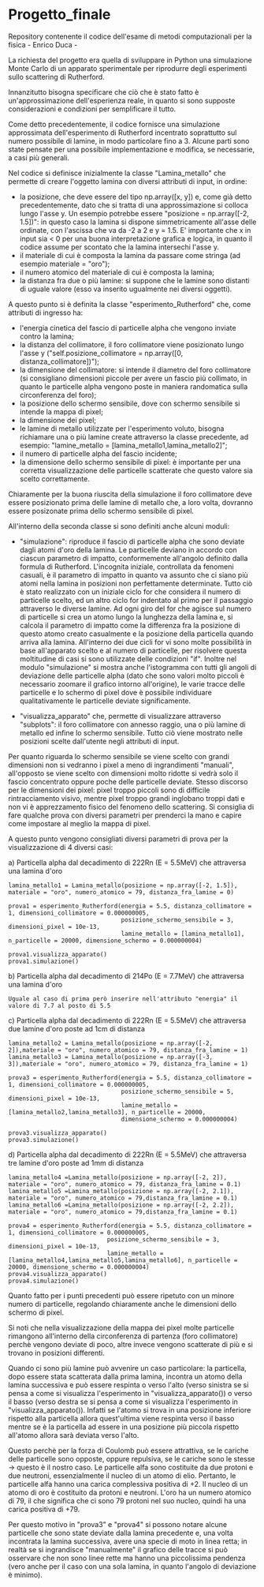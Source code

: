 # Progetto_finale
Repository contenente il codice dell'esame di metodi computazionali per la fisica - Enrico Duca -

La richiesta del progetto era quella di sviluppare in Python una simulazione Monte Carlo di un apparato sperimentale per riprodurre degli esperimenti sullo scattering di Rutherford.

Innanzitutto bisogna specificare che ciò che è stato fatto è un'approssimazione dell'esperienza reale, in quanto si sono supposte considerazioni e condizioni per semplificare il tutto.

Come detto precedentemente, il codice fornisce una simulazione approssimata dell'esperimento di Rutherford incentrato soprattutto sul numero possibile di lamine, in modo particolare fino a 3. Alcune parti sono state pensate per una possibile implementazione e modifica, se necessarie, a casi più generali.

Nel codice si definisce inizialmente la classe  "Lamina_metallo" che permette di creare l'oggetto lamina con diversi attributi di input, in ordine:

- la posizione, che deve essere del tipo np.array([x, y]) e, come già detto precedentemente, dato che si tratta di una approssimazione si colloca lungo l'asse y. Un esempio potrebbe essere "posizione = np.array([-2, 1.5])": in questo caso la lamina si dispone simmetricamente all'asse delle ordinate, con l'ascissa che va da -2 a 2 e y = 1.5. E' importante che x in input sia < 0 per una buona interpretazione grafica e logica, in quanto il codice assume per scontato che la lamina intersechi l'asse y.
- il materiale di cui è composta la lamina da passare come stringa (ad esempio materiale = "oro");
- il numero atomico del materiale di cui è composta la lamina;
- la distanza fra due o più lamine: si suppone che le lamine sono distanti di uguale valore (esso va inserito ugualmente nei diversi oggetti).

A questo punto si è definita la classe "esperimento_Rutherford" che, come attributi di ingresso ha:

- l'energia cinetica del fascio di particelle alpha che vengono inviate contro la lamina;
- la distanza del collimatore, il foro collimatore viene posizionato lungo l'asse y ("self.posizione_collimatore = np.array([0, distanza_collimatore])");
- la dimensione del collimatore: si intende il diametro del foro collimatore (si consigliano dimensioni piccole per avere un fascio più collimato, in quanto le particelle alpha vengono poste in maniera randomatica sulla circonferenza del foro);
- la posizione dello schermo sensibile, dove con schermo sensibile si intende la mappa di pixel;
- la dimensione dei pixel;
- le lamine di metallo utilizzate per l'esperimento voluto, bisogna richiamare una o più lamine create attraverso la classe precedente, ad esempio: "lamine_metallo = [lamina_metallo1,lamina_metallo2]";
- il numero di particelle alpha del fascio incidente;
- la dimensione dello schermo sensibile di pixel: è importante per una corretta visualizzazione delle particelle scatterate che questo valore sia scelto correttamente.

Chiaramente per la buona riuscita della simulazione il foro collimatore deve essere posizionato prima delle lamine di metallo che, a loro volta, dovranno essere posizonate prima dello schermo sensibile di pixel.


All'interno della seconda classe si sono definiti anche alcuni moduli:

- "simulazione": riproduce il fascio di particelle alpha che sono deviate dagli atomi d'oro della lamina. Le particelle deviano in accordo con ciascun parametro di impatto, conformemente all'angolo definito dalla formula di Rutherford.
L'incognita iniziale, controllata da fenomeni casuali, è il parametro di impatto in quanto va assunto che ci siano più atomi nella lamina in posizioni non perfettamente determinate. Tutto ciò è stato realizzato con un iniziale ciclo for che considera il numero di particelle scelto, ed un altro ciclo for indentato al primo per il passaggio attraverso le diverse lamine. Ad ogni giro del for che agisce sul numero di particelle si crea un atomo lungo la lunghezza della lamina e, si calcola il parametro di impatto come la differenza fra la posizione di questo atomo creato casualmente e la posizione della particella quando arriva alla lamina. All'interno dei due cicli for vi sono molte possibilità in base all'apparato scelto e al numero di particelle, per risolvere questa moltitudine di casi si sono utilizzate delle condizioni "if". Inoltre nel modulo "simulazione" si mostra anche l'istogramma con tutti gli angoli di deviazione delle particelle alpha (dato che sono valori molto piccoli è necessario zoomare il grafico intorno all'origine), le varie tracce delle particelle e lo schermo di pixel dove è possibile individuare qualitativamente le particelle deviate significamente.

- "visualizza_apparato" che, permette di visualizzare attraverso "subplots": il foro collimatore con annesso raggio, una o più lamine di  metallo ed infine lo schermo sensibile. Tutto ciò viene mostrato nelle posizioni scelte dall'utente negli attributi di input.

Per quanto riguarda lo schermo sensibile se viene scelto con grandi dimensioni non si vedranno i pixel a meno di ingrandimenti "manuali", all'opposto se viene scelto con dimensioni molto ridotte si vedrà solo il fascio concentrato oppure poche delle particelle deviate.
Stesso discorso per le dimensioni dei pixel: pixel troppo piccoli sono di difficile rintracciamento visivo, mentre pixel troppo grandi inglobano troppi dati e non vi è apprezzamento fisico del fenomeno dello scattering.
Si consiglia di fare qualche prova con diversi parametri per prenderci la mano e capire come impostare al meglio la mappa di pixel.

A questo punto vengono consigliati diversi parametri di prova per la visualizzazione di 4 diversi casi:

a) Particella alpha dal decadimento di 222Rn (E = 5.5MeV) che attraversa una lamina d'oro

    lamina_metallo1 = Lamina_metallo(posizione = np.array([-2, 1.5]), materiale = "oro", numero_atomico = 79, distanza_fra_lamine = 0)

    prova1 = esperimento_Rutherford(energia = 5.5, distanza_collimatore = 1, dimensioni_collimatore = 0.000000005,
                                    posizione_schermo_sensibile = 3,  dimensioni_pixel = 10e-13,
                                    lamine_metallo = [lamina_metallo1], n_particelle = 20000, dimensione_schermo = 0.000000004)
    
    prova1.visualizza_apparato()
    prova1.simulazione()

b) Particella alpha dal decadimento di 214Po (E = 7.7MeV) che attraversa una lamina d'oro

    Uguale al caso di prima però inserire nell'attributo "energia" il valore di 7.7 al posto di 5.5

c) Particella alpha dal decadimento di 222Rn (E = 5.5MeV) che attraversa due lamine d'oro poste ad 1cm di distanza

    lamina_metallo2 = Lamina_metallo(posizione = np.array([-2, 2]),materiale = "oro", numero_atomico = 79, distanza_fra_lamine = 1)
    lamina_metallo3 = Lamina_metallo(posizione = np.array([-3, 3]),materiale = "oro", numero_atomico = 79, distanza_fra_lamine = 1)

    prova3 = esperimento_Rutherford(energia = 5.5, distanza_collimatore = 1, dimensioni_collimatore = 0.000000005,
                                    posizione_schermo_sensibile = 5, dimensioni_pixel = 10e-13,
                                    lamine_metallo = [lamina_metallo2,lamina_metallo3], n_particelle = 20000, 
                                    dimensione_schermo = 0.000000004)

    prova3.visualizza_apparato()
    prova3.simulazione()

d) Particella alpha dal decadimento di 222Rn (E = 5.5MeV) che attraversa tre lamine d'oro poste ad 1mm di distanza

    lamina_metallo4 =Lamina_metallo(posizione = np.array([-2, 2]), materiale = "oro", numero_atomico = 79, distanza_fra_lamine = 0.1)
    lamina_metallo5 =Lamina_metallo(posizione = np.array([-2, 2.1]), materiale = "oro", numero_atomico = 79,distanza_fra_lamine = 0.1)
    lamina_metallo6 =Lamina_metallo(posizione = np.array([-2, 2.2]), materiale = "oro", numero_atomico = 79,distanza_fra_lamine = 0.1)

    prova4 = esperimento_Rutherford(energia = 5.5, distanza_collimatore = 1, dimensioni_collimatore = 0.000000005,
                                posizione_schermo_sensibile = 3, dimensioni_pixel = 10e-13,
                                lamine_metallo = [lamina_metallo4,lamina_metallo5,lamina_metallo6], n_particelle = 20000, dimensione_schermo = 0.000000004)
    prova4.visualizza_apparato()
    prova4.simulazione()

Quanto fatto per i punti precedenti può essere ripetuto con un minore numero di particelle, regolando chiaramente anche le dimensioni dello schermo di pixel.

Si noti che nella visualizzazione della mappa dei pixel molte particelle rimangono all'interno della circonferenza di partenza (foro collimatore) perchè vengono deviate di poco, altre invece vengono scatterate di più e si trovano in posizioni differenti.

Quando ci sono più lamine può avvenire un caso particolare: la particella, dopo essere stata scatterata dalla prima lamina, incontra un atomo della lamina successiva e può essere respinta o verso l'alto (verso sinistra se si pensa a come si visualizza l'esperimento in "visualizza_apparato()) o verso il basso (verso destra se si pensa a come si visualizza l'esperimento in "visualizza_apparato()). Infatti se l'atomo si trova in una posizione inferiore rispetto alla particella allora quest'ultima viene respinta verso il basso mentre se è la particella ad essere in una posizione più piccola rispetto all'atomo allora sarà deviata verso l'alto.

Questo perchè per la forza di Coulomb può essere attrattiva, se le cariche delle particelle sono opposte, oppure repulsiva, se le cariche sono le stesse -> questo è il nostro caso.
Le particelle alfa sono costituite da due protoni e due neutroni, essenzialmente il nucleo di un atomo di elio. Pertanto, le particelle alfa hanno una carica complessiva positiva di +2.
Il nucleo di un atomo di oro è costituito da protoni e neutroni. L'oro ha un numero atomico di 79, il che significa che ci sono 79 protoni nel suo nucleo, quindi ha una carica positiva di +79.


Per questo motivo in "prova3" e "prova4" si possono notare alcune particelle che sono state deviate dalla lamina precedente e, una volta incontrata la lamina successiva, avere una specie di moto in linea retta; in realtà se si ingrandisce "manualmente" il grafico delle tracce si può osservare che non sono linee rette ma hanno una piccolissima pendenza (vero anche per il caso con una sola lamina, in quanto l'angolo di deviazione è minimo).